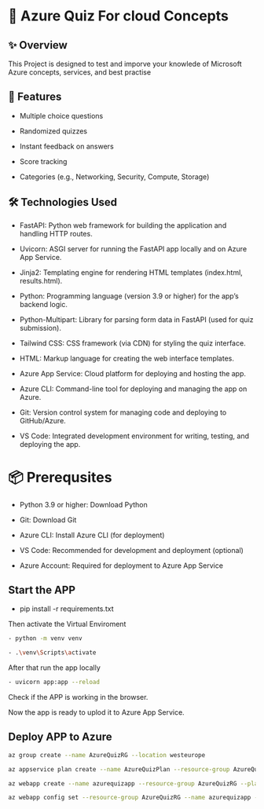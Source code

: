 # 📘 Azure Quiz For cloud Concepts

## ✨ Overview

This Project is designed to test and imporve your knowlede of Microsoft Azure concepts, services, and best practise

## 🚀 Features

* Multiple choice questions

* Randomized quizzes

* Instant feedback on answers

* Score tracking

* Categories (e.g., Networking, Security, Compute, Storage)


##

## 🛠️ Technologies Used
- FastAPI: Python web framework for building the application and handling HTTP routes.

- Uvicorn: ASGI server for running the FastAPI app locally and on Azure App Service.
- Jinja2: Templating engine for rendering HTML templates (index.html, results.html).
- Python: Programming language (version 3.9 or higher) for the app’s backend logic.
- Python-Multipart: Library for parsing form data in FastAPI (used for quiz submission).
- Tailwind CSS: CSS framework (via CDN) for styling the quiz interface.
- HTML: Markup language for creating the web interface templates.
- Azure App Service: Cloud platform for deploying and hosting the app.
- Azure CLI: Command-line tool for deploying and managing the app on Azure.
- Git: Version control system for managing code and deploying to GitHub/Azure.
- VS Code: Integrated development environment for writing, testing, and deploying the app.


# 📦 Prerequsites

* Python 3.9 or higher: Download Python

* Git: Download Git

* Azure CLI: Install Azure CLI (for deployment)

* VS Code: Recommended for development and deployment (optional)

* Azure Account: Required for deployment to Azure App Service






## Start the APP

- pip install -r requirements.txt

Then activate the Virtual Enviroment

```bash
- python -m venv venv
```
```bash
- .\venv\Scripts\activate
```
After that run the app locally 
```bash
- uvicorn app:app --reload
```
Check if the APP is working in the browser.

Now the app is ready to uplod it to Azure App Service.

## Deploy APP to Azure
```bash
az group create --name AzureQuizRG --location westeurope

az appservice plan create --name AzureQuizPlan --resource-group AzureQuizRG --sku F1 --is-linux

az webapp create --name azurequizapp --resource-group AzureQuizRG --plan AzureQuizPlan --runtime "PYTHON:3.13"

az webapp config set --resource-group AzureQuizRG --name azurequizapp --startup-file "uvicorn app:app --host 0.0.0.0 --port 8000"
```
